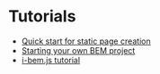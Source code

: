 # Tutorials

* [Quick start for static page creation](https://github.com/bem/bem-method/blob/bem-info-data/articles/quick-start-static/quick-start-static.en.md)
* [Starting your own BEM project](https://github.com/bem/bem-method/blob/bem-info-data/articles/start-with-project-stub/start-with-project-stub.en.md)
* [i-bem.js tutorial](https://github.com/bem/bem-js-tutorial/blob/master/00-Intro/00-Intro.en.md)
